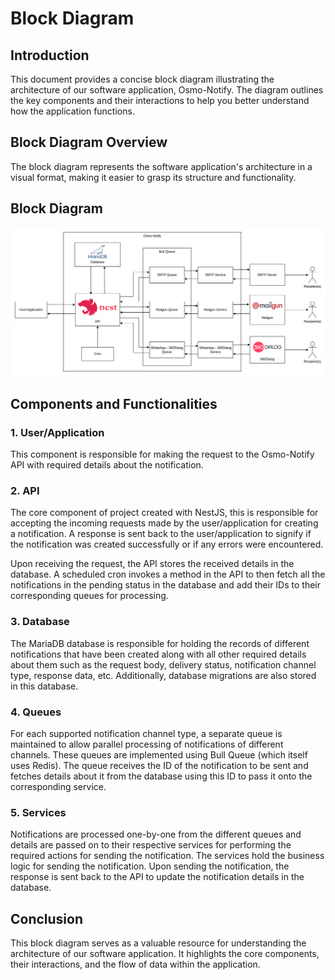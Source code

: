 # Block Diagram

## Introduction

This document provides a concise block diagram illustrating the architecture of our software application, Osmo-Notify. The diagram outlines the key components and their interactions to help you better understand how the application functions.

## Block Diagram Overview

The block diagram represents the software application's architecture in a visual format, making it easier to grasp its structure and functionality.

## Block Diagram

![Block Diagram](./assets/osmo-notify-block-diagram.png)

## Components and Functionalities

### 1. User/Application

This component is responsible for making the request to the Osmo-Notify API with required details about the notification.

### 2. API

The core component of project created with NestJS, this is responsible for accepting the incoming requests made by the user/application for creating a notification. A response is sent back to the user/application to signify if the notification was created successfully or if any errors were encountered.

Upon receiving the request, the API stores the received details in the database. A scheduled cron invokes a method in the API to then fetch all the notifications in the pending status in the database and add their IDs to their corresponding queues for processing.

### 3. Database

The MariaDB database is responsible for holding the records of different notifications that have been created along with all other required details about them such as the request body, delivery status, notification channel type, response data, etc. Additionally, database migrations are also stored in this database.

### 4. Queues

For each supported notification channel type, a separate queue is maintained to allow parallel processing of notifications of different channels. These queues are implemented using Bull Queue (which itself uses Redis). The queue receives the ID of the notification to be sent and fetches details about it from the database using this ID to pass it onto the corresponding service.

### 5. Services

Notifications are processed one-by-one from the different queues and details are passed on to their respective services for performing the required actions for sending the notification. The services hold the business logic for sending the notification. Upon sending the notification, the response is sent back to the API to update the notification details in the database.

## Conclusion
This block diagram serves as a valuable resource for understanding the architecture of our software application. It highlights the core components, their interactions, and the flow of data within the application.
